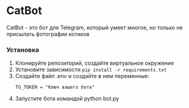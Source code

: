 # CatBot

CatBot - это бот для Telegram, который умеет многое, но только не присылать фотографии котиков

### Установка

1. Клонируйте репозиторий, создайте виртуальное окружение
2. Установите зависимости `pip install -r requirements.txt`
3. Создайте файл .env и создайте в нем переменные:
    ```
    TG_TOKEN = "Ключ вашего бота"
    ```
4. Запустите бота командой python bot.py